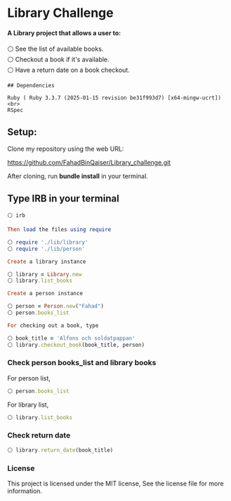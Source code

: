 # Library Challenge

#### A Library project that allows a user to:

⚪ See the list of available books. <br>
⚪ Checkout a book if it's available. <br>
⚪ Have a return date on a book checkout. <br>

```
## Dependencies

Ruby ( Ruby 3.3.7 (2025-01-15 revision be31f993d7) [x64-mingw-ucrt])<br>
RSpec
```

## Setup:
Clone my repository using the web URL:

https://github.com/FahadBinQaiser/Library_challenge.git

After cloning, run **bundle install** in your terminal.

## Type IRB in your terminal

``` 
⚪ irb
```

```ruby
Then load the files using require

⚪ require './lib/library'
⚪ require './lib/person'
```

```ruby
Create a library instance

⚪ library = Library.new 
⚪ library.list_books
```

```ruby
Create a person instance

⚪ person = Person.new("Fahad") 
⚪ person.books_list 
```

```ruby
For checking out a book, type

⚪ book_title = 'Alfons och soldatpappan'
⚪ library.checkout_book(book_title, person)
```

### Check person books_list and library books

For person list,

```ruby
⚪ person.books_list
```
For library list,

```ruby
⚪ library.list_books
```

### Check return date 

```ruby
⚪ library.return_date(book_title)
```

### License
This project is licensed under the MIT license, See the license file for more information.


